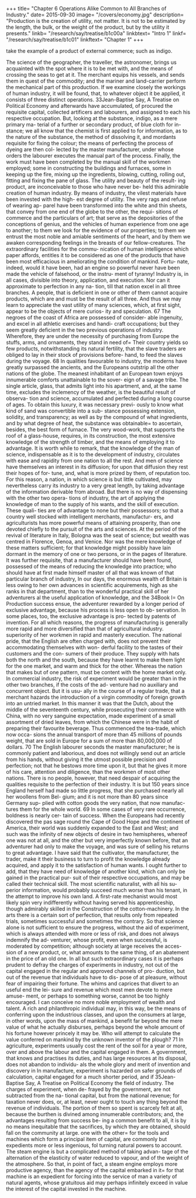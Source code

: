 +++
title= "Chapter 6 Operations Alike Common to All Branches of Industry."
date= 2015-09-30
image= "/covers/economy.jpg"
description= "Production is the creation of utility, not matter. It is not to be estimated by the length, the bulk, or the weight of the product, but by the utility it presents."
linkb= "/research/say/treatise/b1c00a"
linkbtext= "Intro 1"
linkf= "/research/say/treatise/b1c01"
linkftext= "Chapter 1"
+++

take the example of a product of external commerce; such
as indigo. 

The science of the geographer, the traveller, the
astronomer, brings us acquainted with the spot where it is to
be met with, and the means of crossing the seas to get at it.
The merchant equips his vessels, and sends them in quest of
the commodity; and the mariner and land-carrier perform the
mechanical part of this production.
If we examine closely the workings of human industry, it will
be found, that, to whatever object it be applied, it consists of
three distinct operations.
33Jean-Baptise Say, A Treatise on Political Economy
and afterwards have accumulated, of procured the requisite
capital, collected artificers and labourers, and assigned to each
his respective occupation.
But, looking at the substance, indigo, as a mere primary ma-
terial of a further or secondary product, of blue cloth for in-
stance; we all know that the chemist is first applied to for
information, as to the nature of the substance, the method of
dissolving it, and mordants requisite for fixing the colour;
the means of perfecting the process of dyeing are then col-
lected by the master manufacturer, under whose orders the
labourer executes the manual part of the process.
Finally, the work must have been completed by the manual
skill of the workmen employed; some in constructing the
buildings and furnaces, some in keeping up the fire, mixing
up the ingredients, blowing, cutting, rolling out, fitting and
fixing the pane of glass. The utility and beauty of the result-
ing product, are inconceivable to those who have never be-
held this admirable creation of human industry. By means of
industry, the vilest materials have been invested with the high-
est degree of utility. The very rags and refuse of wearing ap-
parel have been transformed into the white and thin sheets,
that convey from one end of the globe to the other, the requi-
sitions of commerce and the particulars of art; that serve as
the depositories of the conceptions of genius, and the vehicles
of human experience from one age to another; to them we
look for the evidence of our properties; to them we entrust
the most noble and amiable sentiments of the heart, and by
them we awaken corresponding feelings in the breasts of our
fellow-creatures. The extraordinary facilities for the commu-
nication of human intelligence which paper affords, entitles
it to be considered as one of the products that have been most
efficacious in ameliorating the condition of mankind. Fortu-
nate, indeed, would it have been, had an engine so powerful
never have been made the vehicle of falsehood, or the instru-
ment of tyranny!
Industry is, in all cases, divisible into theory, application, and
execution. Nor can it approximate to perfection in any na-
tion, till that nation excel in all three branches. A people, that
is deficient in one or other of them cannot acquire products,
which are and must be the result of all three. And thus we
may learn to appreciate the vast utility of many sciences,
which, at first sight, appear to be the objects of mere curios-
ity and speculation. 67
The negroes of the coast of Africa are possessed of consider-
able ingenuity, and excel in all athletic exercises and handi-
craft occupations; but they seem greatly deficient in the two
previous operations of industry. Wherefore, they are under
the necessity of purchasing from Europe the stuffs, arms, and
ornaments, they stand in need of=  Their country yields so few
products, notwithstanding its natural fertility, that the slave
traders are obliged to lay in their stock of provisions before-
hand, to feed the slaves during the voyage. 68
In qualities favourable to industry, the moderns have greatly
surpassed the ancients, and the Europeans outstrip all the other
nations of the globe. The meanest inhabitant of an European
town enjoys innumerable comforts unattainable to the sover-
eign of a savage tribe. The single article, glass, that admits
light into his apartment, and, at the same time, excludes the
inclemency of the weather, is the beautiful result of observa-
tion and science, accumulated and perfected during a long
course of ages. To obtain this luxury, it was necessary previ-
ously to know what kind of sand was convertible into a sub-
stance possessing extension, solidity, and transparency; as well
as by the compound of what ingredients, and by what degree
of heat, the substance was obtainable=  to ascertain, besides,
the best form of furnace. The very wood-work, that supports
the roof of a glass-house, requires, in its construction, the
most extensive knowledge of the strength of timber, and the
means of employing it to advantage.
It is worth while to remark, that the knowledge of the man of
science, indispensable as it is to the development of industry,
circulates with ease and rapidity from one nation to all the
rest. And men of science have themselves an interest in its
diffusion; for upon that diffusion they rest their hopes of for-
tune, and, what is more prized by them, of reputation too. For
this reason, a nation, in which science is but little cultivated,
may nevertheless carry its industry to a very great length, by
taking advantage of the information derivable from abroad.
But there is no way of dispensing with the other two opera-
tions of industry, the art of applying the knowledge of man to
the supply of his wants, and the skill of execution. These quali-
ties are of advantage to none but their possessors; so that a
country well stocked with intelligent merchants, manufactur-
ers, and agriculturists has more powerful means of attaining
prosperity, than one devoted chiefly to the pursuit of the arts
and sciences. At the period of the revival of literature in Italy,
Bologna was the seat of science; but wealth was centred in
Florence, Genoa, and Venice.
Nor was the mere knowledge of these matters sufficient; for
that knowledge might possibly have lain dormant in the
memory of one or two persons, or in the pages of literature. It
was further requisite, that a manufacturer should have been
found, possessed of the means of reducing the knowledge
into practice; who should have at first made himself master
of all that was known of that particular branch of industry,
In our days, the enormous wealth of Britain is less owing to
her own advances in scientific acquirements, high as she ranks
in that department, than to the wonderful practical skill of her
adventurers al the useful application of knowledge, and the
34Book I=  On Production
success ensue, the adventurer rewarded by a longer period of
exclusive advantage, because his process is less open to ob-
servation. In some places, too, the exclusive advantage is pro-
tected by patents of invention. For all which reasons, the
progress of manufacturing is generally more rapid and more
diversified than that of agricultural industry.
superiority of her workmen in rapid and masterly execution.
The national pride, that the English are often charged with,
does not prevent their accommodating themselves with won-
derful facility to the tastes of their customers and the con-
sumers of their produce. They supply with hats both the north
and the south, because they have learnt to make them light
for the one market, and warm and thick for the other. Whereas
the nation that makes but of one pattern, must be content with
the home market only.
In commercial industry, the risk of experiment would be
greater than in the other two branches, if the costs of the ad-
venture had no auxiliary and concurrent object. But it is usu-
ally in the course of a regular trade, that a merchant hazards
the introduction of a virgin commodity of foreign growth into
an untried market. In this manner it was that the Dutch, about
the middle of the seventeenth century, while prosecuting their
commerce with China, with no very sanguine expectation,
made experiment of a small assortment of dried leaves, from
which the Chinese were in the habit of preparing their favourite
beverage. Thus commenced the tea-trade, which now occa-
sions the annual transport of more than 45 millions of pounds
weight, that are sold in Europe for a sum of more than
80,000,000 of dollars. 70
The English labourer seconds the master manufacturer; he is
commonly patient and laborious, and does not willingly send
out an article from his hands, without giving it the utmost
possible precision and perfection; not that he bestows more
time upon it, but that he gives it more of his care, attention
and diligence, than the workmen of most other nations.
There is no people, however, that need despair of acquiring
the qualities requisite to the perfection of their industry. It is
but 150 years since England herself had made so little
progress, that she purchased nearly all her woollens from Bel-
gium; and it is not more than 80 years since Germany sup-
plied with cotton goods the very nation, that now manufac-
tures them for the whole world. 69
In some cases of very rare occurrence, boldness is nearly cer-
tain of success. When the Europeans had recently discovered
the pas sage round the Cape of Good Hope and the continent
of America, their world was suddenly expanded to the East
and West; and such was the infinity of new objects of desire
in two hemispheres, whereof one was not at all, and the other
but very imperfectly known before, that an adventurer had
only to make the voyage, and was sure of selling his returns
to great advantage.
I have said that the cultivator, the manufacturer, the trader,
make it their business to turn to profit the knowledge already
acquired, and apply it to the satisfaction of human wants. I
ought further to add, that they have need of knowledge of
another kind, which can only be gained in the practical pur-
suit of their respective occupations, and may be called their
technical skill. The most scientific naturalist, with all his su-
perior information, would probably succeed much worse than
his tenant, in the attempt to improve his own land. A first-rate
mechanist would most likely spin very indifferently without
having served his apprenticeship, though admirably skilled
in the Construction of the cotton-machinery. In the arts there
is a certain sort of perfection, that results only from repeated
trials, sometimes successful and sometimes the contrary. So
that science alone is not sufficient to ensure the progress,
without the aid of experiment, which is always attended with
more or less of risk, and does not always indemnify the ad-
venturer, whose profit, even when successful, is moderated
by competition; although society at large receives the acces-
sion of a new product, or, what amounts to the same thing, of
an abatement in the price of an old one.
In all but such extraordinary cases it is perhaps prudent to
defray the charges of experiments in industry, not out of the
capital engaged in the regular and approved channels of pro-
duction, but out of the revenue that individuals have to dis-
pose of at pleasure, without fear of impairing their fortune.
The whims and caprices that divert to an useful end the lei-
sure and revenue which most men devote to mere amuse-
ment, or perhaps to something worse, cannot be too highly
encouraged. I can conceive no more noble employment of
wealth and talent. A rich and philanthropic individual may, in
this way, be the means of conferring upon the industrious
classes, and upon the consumers at large, in other words, upon
the mass of mankind, a benefit far beyond the mere value of
what he actually disburses, perhaps beyond the whole amount
of his fortune however princely it may be. Who will attempt
to calculate the value conferred on mankind by the unknown
inventor of the plough? 71
In agriculture, experiments usually cost the rent of the soil
for a year or more, over and above the labour and the capital
engaged in them.
A government, that knows and practises its duties, and has
large resources at its disposal, does not abandon to individu-
als the whole glory and merit of invention and discovery in
In manufacture, experiment is hazarded on safer grounds of
calculation, capital engaged for a much shorter period, and if
35Jean-Baptise Say, A Treatise on Political Economy
the field of industry. The charges of experiment, when de-
frayed by the government, are not subtracted from the na-
tional capital, but from the national revenue; for taxation never
does, or, at least, never ought to touch any thing beyond the
revenue of individuals. The portion of them so spent is scarcely
felt at all, because the burthen is divined among innumerable
contributors; and, the advantages resulting from success be-
ing a common benefit to all, it is by no means inequitable that
the sacrifices, by which they are obtained, should fall on the
community at large. one with the other=  for the tools and machines which form a
principal item of capital, are commonly but expedients more
or less ingenious, fol turning natural powers to account. The
steam engine is but a complicated method of taking advan-
tage of the alternation of the elasticity of water reduced to
vapour, and of the weight of the atmosphere. So that, in point
of fact, a steam engine employs more productive agency, than
the agency of the capital embarked in it=  for that machine is
an expedient for forcing into the service of man a variety of
natural agents, whose gratuitous aid may perhaps infinitely
exceed in value the interest of the capital invested in the machine.

